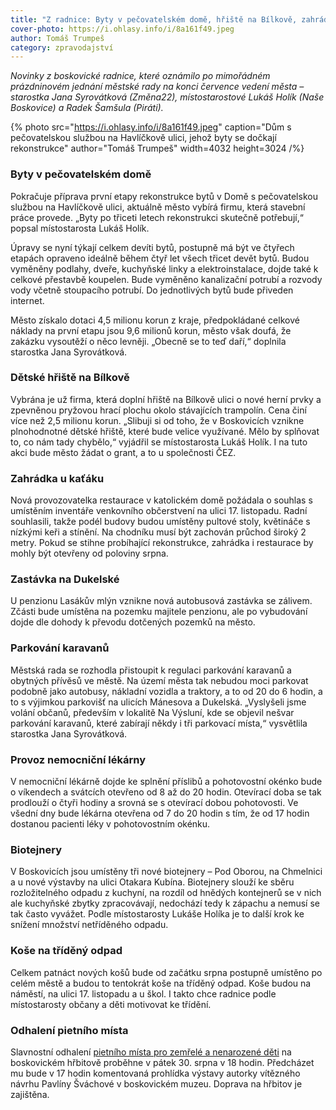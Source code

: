 ```yaml
---
title: "Z radnice: Byty v pečovatelském domě, hřiště na Bílkově, zahrádka u kaťáku, provoz nemocniční lékárny"
cover-photo: https://i.ohlasy.info/i/8a161f49.jpeg
author: Tomáš Trumpeš
category: zpravodajství
---
```


*Novinky z boskovické radnice, které oznámilo po mimořádném prázdninovém jednání městské rady na konci července vedení města – starostka Jana Syrovátková (Změna22), místostarostové Lukáš Holík (Naše Boskovice) a Radek Šamšula (Piráti).*

{% photo src="https://i.ohlasy.info/i/8a161f49.jpeg" caption="Dům s pečovatelskou službou na Havlíčkově ulici, jehož byty se dočkají rekonstrukce" author="Tomáš Trumpeš" width=4032 height=3024 /%}

### Byty v pečovatelském domě

Pokračuje příprava první etapy rekonstrukce bytů v Domě s pečovatelskou službou na Havlíčkově ulici, aktuálně město vybírá firmu, která stavební práce provede. „Byty po třiceti letech rekonstrukci skutečně potřebují,“ popsal místostarosta Lukáš Holík. 

Úpravy se nyní týkají celkem devíti bytů, postupně má být ve čtyřech etapách opraveno ideálně během čtyř let všech třicet devět bytů. Budou vyměněny podlahy, dveře, kuchyňské linky a elektroinstalace, dojde také k celkové přestavbě koupelen. Bude vyměněno kanalizační potrubí a rozvody vody včetně stoupacího potrubí. Do jednotlivých bytů bude přiveden internet.

Město získalo dotaci 4,5 milionu korun z kraje, předpokládané celkové náklady na první etapu jsou 9,6 milionů korun, město však doufá, že zakázku vysoutěží o něco levněji. „Obecně se to teď daří,“ doplnila starostka Jana Syrovátková.

### Dětské hřiště na Bílkově

Vybrána je už firma, která doplní hřiště na Bílkově ulici o nové herní prvky a zpevněnou pryžovou hrací plochu okolo stávajících trampolín. Cena činí více než 2,5 milionu korun. „Slibuji si od toho, že v Boskovicích vznikne plnohodnotné dětské hřiště, které bude velice využívané. Mělo by splňovat to, co nám tady chybělo,“ vyjádřil se místostarosta Lukáš Holík. I na tuto akci bude město žádat o grant, a to u společnosti ČEZ.

### Zahrádka u kaťáku

Nová provozovatelka restaurace v katolickém domě požádala o souhlas s umístěním inventáře venkovního občerstvení na ulici 17\. listopadu. Radní souhlasili, takže podél budovy budou umístěny pultové stoly, květináče s nízkými keři a stínění. Na chodníku musí být zachován průchod široký 2 metry. Pokud se stihne probíhající rekonstrukce, zahrádka i restaurace by mohly být otevřeny od poloviny srpna.

### Zastávka na Dukelské

U penzionu Lasákův mlýn vznikne nová autobusová zastávka se zálivem. Zčásti bude umístěna na pozemku majitele penzionu, ale po vybudování dojde dle dohody k převodu dotčených pozemků na město.

### Parkování karavanů

Městská rada se rozhodla přistoupit k regulaci parkování karavanů a obytných přívěsů ve městě. Na území města tak nebudou moci parkovat podobně jako autobusy, nákladní vozidla a traktory, a to od 20 do 6 hodin, a to s výjimkou parkovišť na ulicích Mánesova a Dukelská. „Vyslyšeli jsme volání občanů, především v lokalitě Na Výsluní, kde se objevil nešvar parkování karavanů, které zabírají někdy i tři parkovací místa,“ vysvětlila starostka Jana Syrovátková.

### Provoz nemocniční lékárny

V nemocniční lékárně dojde ke splnění příslibů a pohotovostní okénko bude o víkendech a svátcích otevřeno od 8 až do 20 hodin. Otevírací doba se tak prodlouží o čtyři hodiny a srovná se s otevírací dobou pohotovosti. Ve všední dny bude lékárna otevřena od 7 do 20 hodin s tím, že od 17 hodin dostanou pacienti léky v pohotovostním okénku. 

### Biotejnery

V Boskovicích jsou umístěny tři nové biotejnery – Pod Oborou, na Chmelnici a u nové výstavby na ulici Otakara Kubína. Biotejnery slouží ke sběru rozložitelného odpadu z kuchyní, na rozdíl od hnědých kontejnerů se v nich ale kuchyňské zbytky zpracovávají, nedochází tedy k zápachu a nemusí se tak často vyvážet. Podle místostarosty Lukáše Holíka je to další krok ke snížení množství netříděného odpadu.

### Koše na tříděný odpad

Celkem patnáct nových košů bude od začátku srpna postupně umístěno po celém městě a budou to tentokrát koše na tříděný odpad. Koše budou na náměstí, na ulici 17\. listopadu a u škol. I takto chce radnice podle místostarosty občany a děti motivovat ke třídění.

### Odhalení pietního místa

Slavnostní odhalení [pietního místa pro zemřelé a nenarozené děti](https://ohlasy.info/clanky/2024/02/pamatnik-deti.html) na boskovickém hřbitově proběhne v pátek 30\. srpna v 18 hodin. Předcházet mu bude v 17 hodin komentovaná prohlídka výstavy autorky vítězného návrhu Pavlíny Šváchové v boskovickém muzeu. Doprava na hřbitov je zajištěna.
